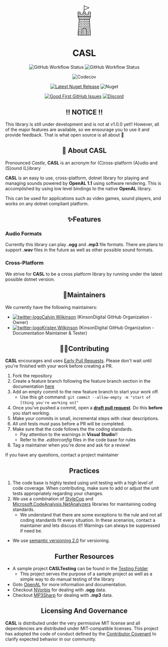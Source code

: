 <h1 align="center">
    <a href="#"><img align="center" src="./Documentation/Images/casl-logo.png" height="96"></a>
    <br />
</h1>

<h1 style="font-weight:bold" align="center">CASL</h1>

<div align="center">

![GitHub Workflow Status](https://img.shields.io/github/actions/workflow/status/KinsonDigital/CASL/prod-release-pr-status-check.yml?color=2F8840&label=Prod%20CI%20Build&logo=GitHub)
![GitHub Workflow Status](https://img.shields.io/github/actions/workflow/status/KinsonDigital/CASL/prev-release-pr-status-check.yml?color=2F8840&label=Preview%20CI%20Build&logo=GitHub)

![Codecov](https://img.shields.io/codecov/c/github/KinsonDigital/CASL?color=2F8840&label=Code%20Coverage&logo=codecov)

[![Latest Nuget Release](https://img.shields.io/nuget/vpre/kinsondigital.CASL?label=Latest%20Release&logo=nuget)](https://www.nuget.org/packages/KinsonDigital.CASL)
![Nuget](https://img.shields.io/nuget/dt/KinsonDigital.CASL?color=0094FF&label=nuget%20downloads&logo=nuget)

[![Good First GitHub Issues](https://img.shields.io/github/issues/kinsondigital/CASL/good%20first%20issue?color=7057ff&label=Good%20First%20Issues)](https://github.com/KinsonDigital/CASL/issues?q=is%3Aissue+is%3Aopen+label%3A%22good+first+issue%22)
[![Discord](https://img.shields.io/discord/481597721199902720?color=%23575CCB&label=chat%20on%20discord&logo=discord&logoColor=white)](https://discord.gg/qewu6fNgv7)
</div>

<h2 style="font-weight:bold" align="center" >!! NOTICE !!</h2>

This library is still under development and is not at v1.0.0 yet!!  However, all of the major features are available, so we ensourage you to use it and provide feedback.  That is what open source is all about 🥳 

<h2 style="font-weight:bold" align="center">📖 About CASL</h2>

Pronounced *Castle*, **CASL** is an acronym for (C)ross-platform (A)udio and (S)ound (L)ibrary

**CASL** is an easy to use, cross-platform, dotnet library for playing and managing sounds powered by **OpenAL 1.1** using software rendering.  This is accomplished by using low level bindings to the native **OpenAL** library.

This can be used for applications such as video games, sound players, and works on any dotnet compliant platform.

<h2 style="font-weight:bold" align="center">✨Features</h2>

### Audio Formats

Currently this library can play **.ogg** and **.mp3** file formats.  There are plans to support **.wav** files in the future as well as other possible sound formats.

### Cross-Platform

We strive for **CASL** to be a cross platform library by running under the latest possible dotnet version.  

<h2 style="font-weight:bold" align="center">🔧Maintainers</h2>

We currently have the following maintainers:
- [![twitter-logo](https://raw.githubusercontent.com/KinsonDigital/CASL/release/v1.0.0/Documentation/Images/twitter-logo-16x16.svg)Calvin Wilkinson](https://twitter.com/KDCoder) (KinsonDigital GitHub Organization - Owner)
- [![twitter-logo](https://raw.githubusercontent.com/KinsonDigital/CASL/release/v1.0.0/Documentation/Images/twitter-logo-16x16.svg)Kristen Wilkinson](https://twitter.com/kswilky) (KinsonDigital GitHub Organization - Documentation Maintainer & Tester)

<h2 style="font-weight:bold" align="center">🙏🏼Contributing</h2>

**CASL** encourages and uses [Early Pull Requests](https://medium.com/practical-blend/pull-request-first-f6bb667a9b6). Please don't wait until you're finished with your work before creating a PR.

1. Fork the repository
2. Create a feature branch following the feature branch section in the documentation [here](./Documentation/Branching.md)
3. Add an empty commit to the new feature branch to start your work off.
   - Use this git command: `git commit --allow-empty -m "start of [thing you're working on]"`
4. Once you've pushed a commit, open a [**draft pull request**](https://github.blog/2019-02-14-introducing-draft-pull-requests/). Do this **before** you start working.
5. Make your commits in small, incremental steps with clear descriptions.
6. All unit tests must pass before a PR will be completed.
7. Make sure that the code follows the the coding standards.
   - Pay attention to the warnings in **Visual Studio**!!
   - Refer to the *.editorconfig* files in the code base for rules
8. Tag a maintainer when you're done and ask for a review!

If you have any questions, contact a project maintainer

<h2 style="font-weight:bold" align="center">Practices</h2>

1. The code base is highly tested using unit testing with a high level of code coverage.  When contributing, make sure to add or adjust the unit tests appropriately regarding your changes.
2. We use a combination of [StyleCop](https://github.com/DotNetAnalyzers/StyleCopAnalyzers) and [Microsoft.CodeAnalysis.NetAnalyzers](https://github.com/dotnet/roslyn-analyzers) libraries for maintaining coding standards.
   - We understand that there are some exceptions to the rule and not all coding standards fit every situation.  In these scenarios, contact a maintainer and lets discuss it!!  Warnings can always be suppressed if need be.
- We use [semantic versioning 2.0](https://semver.org/) for versioning.

<h2 style="font-weight:bold" align="center">Further Resources</h2>

- A sample project **CASLTesting** can be found in the [Testing Folder](https://github.com/KinsonDigital/CASPL/tree/master/Testing/CASLTesting)
  - This project serves the purpose of a sample project as well as a simple way to do manual testing of the library
- Goto [OpenAL](https://www.openal.org/) for more information and documentation.
- Checkout [NVorbis](https://github.com/NVorbis/NVorbis) for dealing with **.ogg** data.
- Checkout [MP3Sharp](https://github.com/ZaneDubya/MP3Sharp) for dealing with **.mp3** data.

<h2 style="font-weight:bold" align="center">Licensing And Governance</h2>

**CASL** is distributed under the very permissive MIT license and all dependencies are distributed under MIT-compatible licenses.
This project has adopted the code of conduct defined by the [Contributor Covenant](http://contributor-covenant.org/) to clarify expected behavior in our community.
